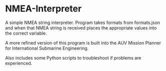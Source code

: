 # NMEA-Interpreter

A simple NMEA string interpreter. Program takes formats from formats.json and when that NMEA string is received places the appropriate values into the correct variable.

A more refined version of this program is built into the AUV Mission Planner for International Submarine Engineering.

Also includes some Python scripts to troubleshoot if problems are experienced.

